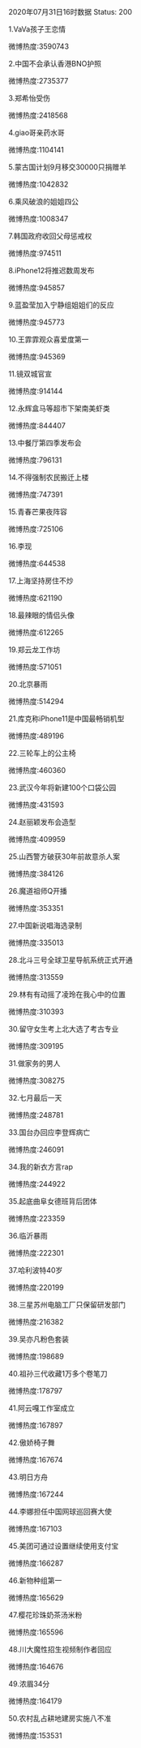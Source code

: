 2020年07月31日16时数据
Status: 200

1.VaVa孩子王恋情

微博热度:3590743

2.中国不会承认香港BNO护照

微博热度:2735377

3.郑希怡受伤

微博热度:2418568

4.giao哥亲药水哥

微博热度:1104141

5.蒙古国计划9月移交30000只捐赠羊

微博热度:1042832

6.乘风破浪的姐姐四公

微博热度:1008347

7.韩国政府收回父母惩戒权

微博热度:974511

8.iPhone12将推迟数周发布

微博热度:945857

9.蓝盈莹加入宁静组姐姐们的反应

微博热度:945773

10.王霏霏观众喜爱度第一

微博热度:945369

11.镜双城官宣

微博热度:914144

12.永辉盒马等超市下架南美虾类

微博热度:844407

13.中餐厅第四季发布会

微博热度:796131

14.不得强制农民搬迁上楼

微博热度:747391

15.青春芒果夜阵容

微博热度:725106

16.李现

微博热度:644538

17.上海坚持房住不炒

微博热度:621190

18.最辣眼的情侣头像

微博热度:612265

19.郑云龙工作坊

微博热度:571051

20.北京暴雨

微博热度:514294

21.库克称iPhone11是中国最畅销机型

微博热度:489196

22.三轮车上的公主椅

微博热度:460360

23.武汉今年将新建100个口袋公园

微博热度:431593

24.赵丽颖发布会造型

微博热度:409959

25.山西警方破获30年前故意杀人案

微博热度:384126

26.魔道祖师Q开播

微博热度:353351

27.中国新说唱海选录制

微博热度:335013

28.北斗三号全球卫星导航系统正式开通

微博热度:313559

29.林有有动摇了凌玲在我心中的位置

微博热度:310393

30.留守女生考上北大选了考古专业

微博热度:309195

31.做家务的男人

微博热度:308275

32.七月最后一天

微博热度:248781

33.国台办回应李登辉病亡

微博热度:246091

34.我的新衣方言rap

微博热度:244922

35.起底曲阜女德班背后团体

微博热度:223359

36.临沂暴雨

微博热度:222301

37.哈利波特40岁

微博热度:220199

38.三星苏州电脑工厂只保留研发部门

微博热度:216382

39.吴亦凡粉色套装

微博热度:198689

40.祖孙三代收藏1万多个卷笔刀

微博热度:178797

41.阿云嘎工作室成立

微博热度:167897

42.傲娇椅子舞

微博热度:167674

43.明日方舟

微博热度:167244

44.李娜担任中国网球巡回赛大使

微博热度:167103

45.美团可通过设置继续使用支付宝

微博热度:166287

46.新物种组第一

微博热度:165629

47.樱花珍珠奶茶汤米粉

微博热度:165596

48.川大魔性招生视频制作者回应

微博热度:164676

49.浓眉34分

微博热度:164179

50.农村乱占耕地建房实施八不准

微博热度:153531

